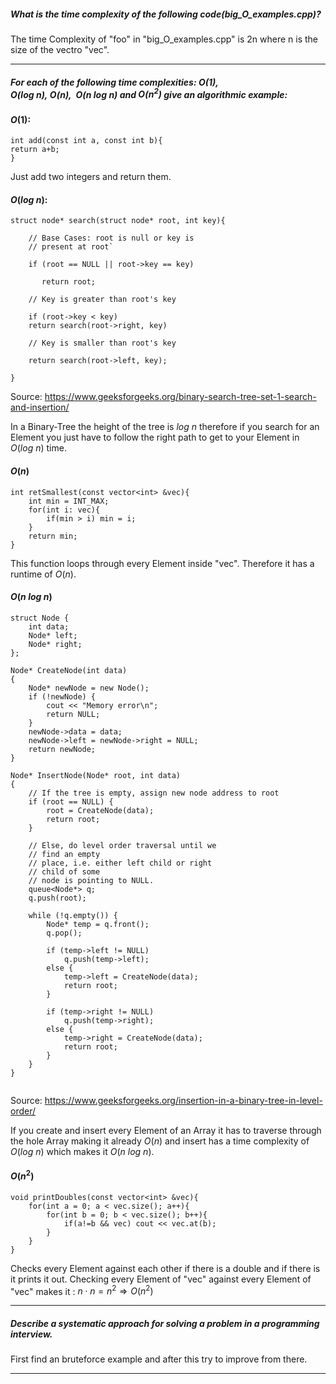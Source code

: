 
##### What is the time complexity of the following code(big_O_examples.cpp)?

The time Complexity of "foo" in "big_O_examples.cpp" is 2n where n is the size of the vectro "vec".

---

##### For each of the following time complexities: $O(1), O(log~n),~O(n),~ ~O(n~log~n)$ and $O(n^2)$ give an algorithmic example:

#### $O(1)$:

```
int add(const int a, const int b){
return a+b;
}
```

Just add two integers and return them. 

#### $O(log~n)$:

```
struct node* search(struct node* root, int key){

    // Base Cases: root is null or key is 
    // present at root`

    if (root == NULL || root->key == key)

       return root;

    // Key is greater than root's key

    if (root->key < key)
	return search(root->right, key)

    // Key is smaller than root's key

    return search(root->left, key);

}
```
Source: https://www.geeksforgeeks.org/binary-search-tree-set-1-search-and-insertion/

In a Binary-Tree the height of the tree is $log~n$ therefore if you search for an Element you just have to follow the right path to get to your Element in $O(log~n)$ time.

#### $O(n)$

```
int retSmallest(const vector<int> &vec){
	int min = INT_MAX;
	for(int i: vec){
		if(min > i) min = i;
	}
	return min;
}
```

This function loops through every Element inside "vec". Therefore it has a runtime of $O(n)$.

#### $O(n~log~n)$
```
struct Node {
    int data;
    Node* left;
    Node* right;
};

Node* CreateNode(int data)
{
    Node* newNode = new Node();
    if (!newNode) {
        cout << "Memory error\n";
        return NULL;
    }
    newNode->data = data;
    newNode->left = newNode->right = NULL;
    return newNode;
}

Node* InsertNode(Node* root, int data)
{
    // If the tree is empty, assign new node address to root
    if (root == NULL) {
        root = CreateNode(data);
        return root;
    }
 
    // Else, do level order traversal until we
	// find an empty
    // place, i.e. either left child or right 
    // child of some
    // node is pointing to NULL.
    queue<Node*> q;
    q.push(root);
 
    while (!q.empty()) {
        Node* temp = q.front();
        q.pop();
 
        if (temp->left != NULL)
            q.push(temp->left);
        else {
            temp->left = CreateNode(data);
            return root;
        }
 
        if (temp->right != NULL)
            q.push(temp->right);
        else {
            temp->right = CreateNode(data);
            return root;
        }
    }
}


```
Source: https://www.geeksforgeeks.org/insertion-in-a-binary-tree-in-level-order/

If you create and insert every Element of an Array it has to traverse through the hole Array making it already $O(n)$ and insert has a time complexity of $O(log~n)$ which makes it $O(n~log~n)$.

#### $O(n^2)$ 

```
void printDoubles(const vector<int> &vec){
	for(int a = 0; a < vec.size(); a++){
		for(int b = 0; b < vec.size(); b++){
			if(a!=b && vec) cout << vec.at(b);
		}
	}
}
```

Checks every Element against each other if there is a double and if there is it prints it out. Checking every Element of "vec" against every Element of "vec" makes it : $n\cdot n = n^2\Rightarrow O(n^2)$ 

---
##### Describe a systematic approach for solving a problem in a programming interview.

First find an bruteforce example and after this try to improve from there.

---


